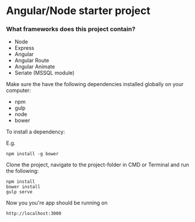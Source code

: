 # Angular/Node starter project


### What frameworks does this project contain?

- Node
- Express
- Angular
- Angular Route
- Angular Animate
- Seriate (MSSQL module)


Make sure the have the following dependencies installed globally on your computer:

- npm
- gulp
- node
- bower

To install a dependency:

E.g.

```
npm install -g bower
```


Clone the project, navigate to the project-folder in CMD or Terminal and run the following:

```
npm install
bower install
gulp serve
```


Now you you're app should be running on 


```
http://localhost:3000
```



